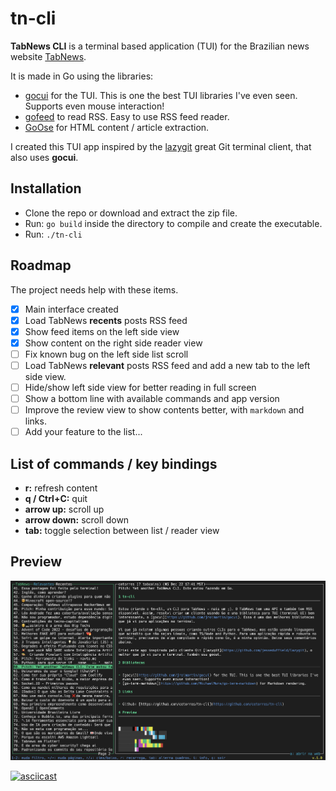 # tn-cli
**TabNews CLI** is a terminal based application (TUI) for the Brazilian news website [TabNews](https://(tabnews.com.br)).

It is made in Go using the libraries:

- [gocui](https://github.com/jroimartin/gocui) for the TUI. This is one the best TUI libraries I've even seen. Supports even mouse interaction!
- [gofeed](https://github.com/mmcdole/gofeed) to read RSS. Easy to use RSS feed reader.
- [GoOse](https://github.com/advancedlogic/GoOse) for HTML content / article extraction.

I created this TUI app inspired by the [lazygit](https://github.com/jesseduffield/lazygit) great Git terminal client, that also uses **gocui**.

## Installation

- Clone the repo or download and extract the zip file.
- Run: `go build` inside the directory to compile and create the executable.
- Run: `./tn-cli`
## Roadmap

The project needs help with these items.

- [x] Main interface created
- [x] Load TabNews **recents** posts RSS feed
- [x] Show feed items on the left side view
- [x] Show content on the right side reader view
- [ ] Fix known bug on the left side list scroll
- [ ] Load TabNews **relevant** posts RSS feed and add a new tab to the left side view.
- [ ] Hide/show left side view for better reading in full screen
- [ ] Show a bottom line with available commands and app version
- [ ] Improve the review view to show contents better, with `markdown` and links.
- [ ] Add your feature to the list...

## List of commands / key bindings

- **r:** refresh content
- **q / Ctrl+C:** quit
- **arrow up:** scroll up
- **arrow down:** scroll down
- **tab:** toggle selection between list / reader view
## Preview

![Preview](screenshot.png)

[![asciicast](https://asciinema.org/a/542879.svg)](https://asciinema.org/a/542879)
